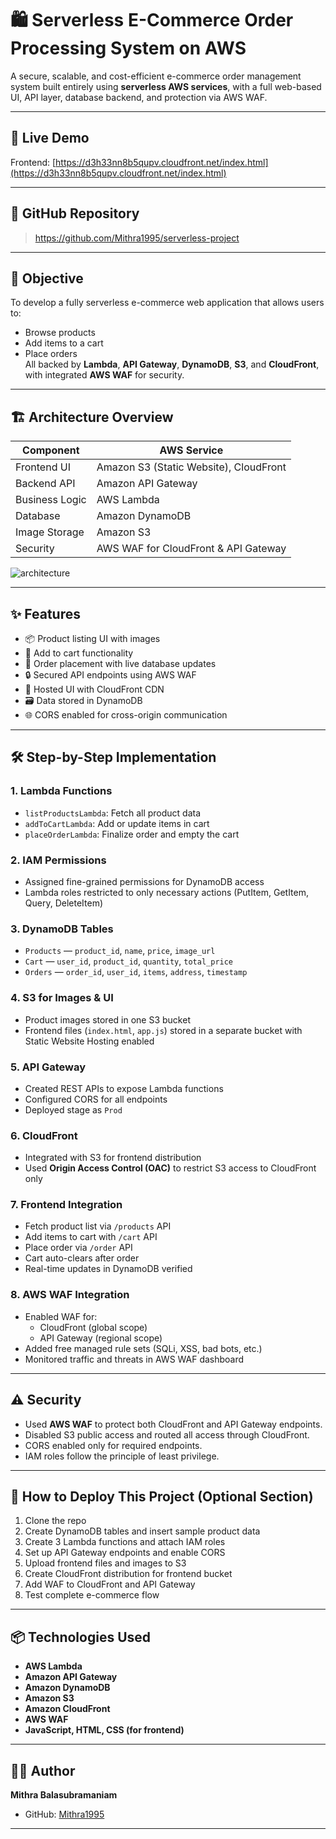 # 🛍️ Serverless E-Commerce Order Processing System on AWS

A secure, scalable, and cost-efficient e-commerce order management system built entirely using **serverless AWS services**, with a full web-based UI, API layer, database backend, and protection via AWS WAF.

---

## 📌 Live Demo

Frontend: [https://d3h33nn8b5qupv.cloudfront.net/index.html](https://d3h33nn8b5qupv.cloudfront.net/index.html)

---

## 🔗 GitHub Repository

> https://github.com/Mithra1995/serverless-project

---

## 🎯 Objective

To develop a fully serverless e-commerce web application that allows users to:
- Browse products
- Add items to a cart
- Place orders  
All backed by **Lambda**, **API Gateway**, **DynamoDB**, **S3**, and **CloudFront**, with integrated **AWS WAF** for security.

---

## 🏗️ Architecture Overview

| Component           | AWS Service                     |
|--------------------|----------------------------------|
| Frontend UI        | Amazon S3 (Static Website), CloudFront |
| Backend API        | Amazon API Gateway               |
| Business Logic     | AWS Lambda                       |
| Database           | Amazon DynamoDB                  |
| Image Storage      | Amazon S3                        |
| Security           | AWS WAF for CloudFront & API Gateway |

![architecture](docs/architecture-diagram.png) <!-- (Optional: Add your architecture diagram image here) -->

---

## ✨ Features

- 📦 Product listing UI with images
- 🛒 Add to cart functionality
- 🧾 Order placement with live database updates
- 🔒 Secured API endpoints using AWS WAF
- 🚀 Hosted UI with CloudFront CDN
- 🗃️ Data stored in DynamoDB
- 🌐 CORS enabled for cross-origin communication

---

## 🛠️ Step-by-Step Implementation

### 1. Lambda Functions
- `listProductsLambda`: Fetch all product data
- `addToCartLambda`: Add or update items in cart
- `placeOrderLambda`: Finalize order and empty the cart

### 2. IAM Permissions
- Assigned fine-grained permissions for DynamoDB access
- Lambda roles restricted to only necessary actions (PutItem, GetItem, Query, DeleteItem)

### 3. DynamoDB Tables
- `Products` — `product_id`, `name`, `price`, `image_url`
- `Cart` — `user_id`, `product_id`, `quantity`, `total_price`
- `Orders` — `order_id`, `user_id`, `items`, `address`, `timestamp`

### 4. S3 for Images & UI
- Product images stored in one S3 bucket
- Frontend files (`index.html`, `app.js`) stored in a separate bucket with Static Website Hosting enabled

### 5. API Gateway
- Created REST APIs to expose Lambda functions
- Configured CORS for all endpoints
- Deployed stage as `Prod`

### 6. CloudFront
- Integrated with S3 for frontend distribution
- Used **Origin Access Control (OAC)** to restrict S3 access to CloudFront only

### 7. Frontend Integration
- Fetch product list via `/products` API
- Add items to cart with `/cart` API
- Place order via `/order` API
- Cart auto-clears after order
- Real-time updates in DynamoDB verified

### 8. AWS WAF Integration
- Enabled WAF for:
  - CloudFront (global scope)
  - API Gateway (regional scope)
- Added free managed rule sets (SQLi, XSS, bad bots, etc.)
- Monitored traffic and threats in AWS WAF dashboard

---

## ⚠️ Security

- Used **AWS WAF** to protect both CloudFront and API Gateway endpoints.
- Disabled S3 public access and routed all access through CloudFront.
- CORS enabled only for required endpoints.
- IAM roles follow the principle of least privilege.

---

## 🚀 How to Deploy This Project (Optional Section)

1. Clone the repo
2. Create DynamoDB tables and insert sample product data
3. Create 3 Lambda functions and attach IAM roles
4. Set up API Gateway endpoints and enable CORS
5. Upload frontend files and images to S3
6. Create CloudFront distribution for frontend bucket
7. Add WAF to CloudFront and API Gateway
8. Test complete e-commerce flow

---

## 📦 Technologies Used

- **AWS Lambda**
- **Amazon API Gateway**
- **Amazon DynamoDB**
- **Amazon S3**
- **Amazon CloudFront**
- **AWS WAF**
- **JavaScript, HTML, CSS (for frontend)**

---

## 👨‍💻 Author

**Mithra Balasubramaniam**

- GitHub: [Mithra1995](https://github.com/Mithra1995)

---
